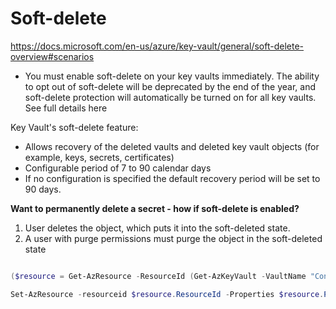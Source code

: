 # Soft-delete

https://docs.microsoft.com/en-us/azure/key-vault/general/soft-delete-overview#scenarios

- You must enable soft-delete on your key vaults immediately. The ability to opt out of soft-delete will be deprecated by the end of the year, and soft-delete protection will automatically be turned on for all key vaults. See full details here

Key Vault's soft-delete feature:
- Allows recovery of the deleted vaults and deleted key vault objects (for example, keys, secrets, certificates)
- Configurable period of 7 to 90 calendar days
- If no configuration is specified the default recovery period will be set to 90 days. 

**Want to permanently delete a secret - how if soft-delete is enabled?**
1. User deletes the object, which puts it into the soft-deleted state. 
2. A user with purge permissions must purge the object in the soft-deleted state

```powershell

($resource = Get-AzResource -ResourceId (Get-AzKeyVault -VaultName "ContosoVault").ResourceId).Properties | Add-Member -MemberType "NoteProperty" -Name "enableSoftDelete" -Value "true"

Set-AzResource -resourceid $resource.ResourceId -Properties $resource.Properties
```
